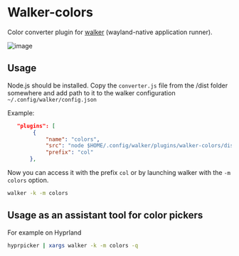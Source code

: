 # Walker-colors

Color converter plugin for [walker](https://github.com/abenz1267/walker) (wayland-native application runner).

![image](https://github.com/user-attachments/assets/345ef7a0-ca23-4530-a765-10256b3c2602)


## Usage

Node.js should be installed.
Copy the `converter.js` file from the /dist folder somewhere and add path to it to the walker configuration `~/.config/walker/config.json`

Example: 
```json
   "plugins": [        
        {
            "name": "colors",
            "src": "node $HOME/.config/walker/plugins/walker-colors/dist/converter.js \"%TERM%\"",
            "prefix": "col"
       },
```

Now you can access it with the prefix `col` or by launching walker with the `-m colors` option.

```bash
walker -k -m colors
```


## Usage as an assistant tool for color pickers

For example on Hyprland

```bash
hyprpicker | xargs walker -k -m colors -q   
```

